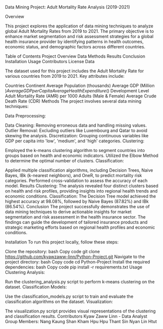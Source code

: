 Data Mining Project: Adult Mortality Rate Analysis (2019-2021)

Overview

This project explores the application of data mining techniques to analyze global Adult Mortality Rates from 2019 to 2021. The primary objective is to enhance market segmentation and risk assessment strategies for a global health insurance provider by identifying patterns in health outcomes, economic status, and demographic factors across different countries.

Table of Contents
Project Overview
Data
Methods
Results
Conclusion
Installation
Usage
Contributors
License
Data

The dataset used for this project includes the Adult Mortality Rate for various countries from 2019 to 2021. Key attributes include:

Countries
Continent
Average Population (thousands)
Average GDP (Million $)
Average GDP per Capita
Average Health Expenditure ($)
Development Level
Adult Mortality Rate (AMR) per 1000 Adults (Male & Female)
Average Crude Death Rate (CDR)
Methods
The project involves several data mining techniques:

Data Preprocessing:

Data Cleaning: Removing erroneous data and handling missing values.
Outlier Removal: Excluding outliers like Luxembourg and Qatar to avoid skewing the analysis.
Discretization: Grouping continuous variables like GDP per capita into 'low', 'medium', and 'high' categories.
Clustering:

Employed the k-means clustering algorithm to segment countries into groups based on health and economic indicators.
Utilized the Elbow Method to determine the optimal number of clusters.
Classification:

Applied multiple classification algorithms, including Decision Trees, Naive Bayes, IBk (k-nearest neighbors), and OneR, to predict mortality risk categories.
Performed cross-validation to assess the accuracy of each model.
Results
Clustering:
The analysis revealed four distinct clusters based on health and risk profiles, providing insights into regional health trends and economic conditions.
Classification:
The Decision Tree model achieved the highest accuracy at 98.08%, followed by Naive Bayes (87.82%) and IBk (86.54%).
Conclusion
The project successfully demonstrates the use of data mining techniques to derive actionable insights for market segmentation and risk assessment in the health insurance sector. The findings can guide the development of tailored insurance products and strategic marketing efforts based on regional health profiles and economic conditions.

Installation
To run this project locally, follow these steps:

Clone the repository:
bash
Copy code
git clone https://github.com/kyawzaww-linn/Python-Project.git
Navigate to the project directory:
bash
Copy code
cd Python-Project
Install the required dependencies:
bash
Copy code
pip install -r requirements.txt
Usage
Clustering Analysis:

Run the clustering_analysis.py script to perform k-means clustering on the dataset.
Classification Models:

Use the classification_models.py script to train and evaluate the classification algorithms on the dataset.
Visualization:

The visualization.py script provides visual representations of the clustering and classification results.
Contributors
Kyaw Zaww Linn - Data Analyst
Group Members:
Nang Kaung Shan Kham
Hpu Hpu Thant Sin
Nyan Lin Htut
